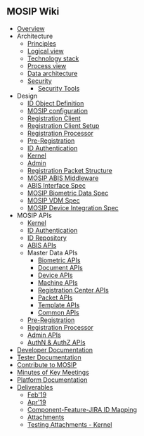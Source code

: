 ## MOSIP Wiki
* [Overview](/mosip/mosip/wiki)
* Architecture
  * [Principles](Architecture-Principles-&-Platform-Goals)
  * [Logical view](Logical-Architecture)  
  * [Technology stack](Technology-Stack)
  * [Process view](Process-view)
  * [Data architecture](MOSIP-Data-Architecture)
  * [Security](Security)
    * [Security Tools](Security-Tools)
* Design
  * [ID Object Definition](MOSIP-ID-Object-definition)
  * [MOSIP configuration](MOSIP-configuration-&-launcher)
  * [Registration Client](Registration-Client)
  * [Registration Client Setup](Registration-Client-Setup)
  * [Registration Processor](Registration-Processor)
  * [Pre-Registration](Pre-Registration)
  * [ID Authentication](ID-Authentication)
  * [Kernel](Kernel)
  * [Admin](Admin)
  * [Registration Packet Structure](Registration-Packet)  
  * [MOSIP ABIS Middleware](MOSIP-ABIS-Middleware)
  * [ABIS Interface Spec](Automated-Biometric-Identification-System-(ABIS)-Interface)
  * [MOSIP Biometric Data Spec](MOSIP-Biometric-Data-Specifications)
  * [MOSIP VDM Spec](MOSIP-VDM-Specifications)
  * [MOSIP Device Integration Spec](Device-Integration-Specifications)
* MOSIP APIs
  * [Kernel](Kernel-APIs)
  * [ID Authentication](ID-Authentication-APIs)
  * [ID Repository](ID-Repository-API)
  * [ABIS APIs](ABIS-APIs)
  * Master Data APIs
    * [Biometric APIs](Biometric-APIs)
    * [Document APIs](Document-APIs)
    * [Device APIs](Device-APIs)
    * [Machine APIs](Machine-APIs)
    * [Registration Center  APIs](Registration-Center-APIs)
    * [Packet APIs](Packet-APIs)
    * [Template APIs](Template-APIs)
    * [Common APIs](Common-APIs)
  * [Pre-Registration](Pre-Registration-Services)
  * [Registration Processor](Registration-Processor-APIs)
  * [Admin APIs](Admin-APIs)
  * [AuthN & AuthZ APIs](AuthN-&-AuthZ-APIs)
* [Developer Documentation](Developer-Documentation)
* [Tester Documentation](Tester-Documentation)
* [Contribute to MOSIP](Contribute-to-MOSIP) 
* [Minutes of Key Meetings](Minutes-of-Key-Meetings)
* [Platform Documentation](Platform-Documentation)
* [Deliverables](Deliverables)
  * [Feb'19](Feb'19)
  * [Apr'19](Apr-'19)
  * [Component-Feature-JIRA ID Mapping](Component-x-Feature-x-JIRA-ID-Mapping)
  * [Attachments](Deliverables---Attachments)
  * [Testing Attachments - Kernel](Testing-Attachments---Kernel)